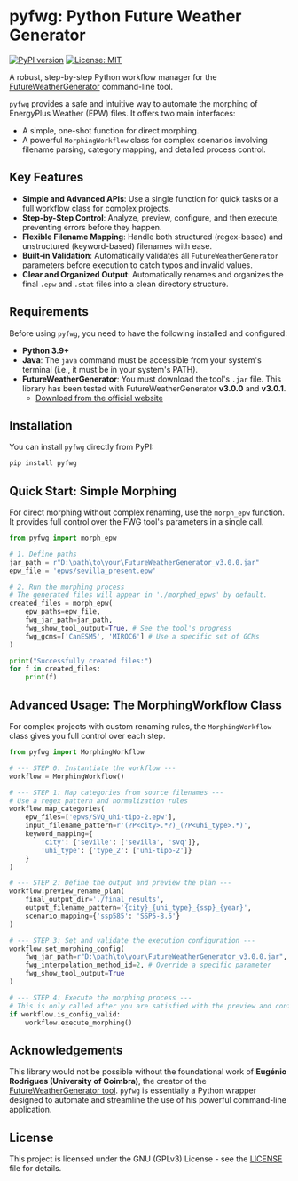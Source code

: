 # pyfwg: Python Future Weather Generator

[![PyPI version](https://badge.fury.io/py/pyfwg.svg)](https://badge.fury.io/py/pyfwg)
[![License: MIT](https://img.shields.io/badge/License-MIT-yellow.svg)](https://opensource.org/licenses/MIT)

A robust, step-by-step Python workflow manager for the [FutureWeatherGenerator](https://future-weather-generator.adai.pt/) command-line tool.

`pyfwg` provides a safe and intuitive way to automate the morphing of EnergyPlus Weather (EPW) files. It offers two main interfaces:
- A simple, one-shot function for direct morphing.
- A powerful `MorphingWorkflow` class for complex scenarios involving filename parsing, category mapping, and detailed process control.

## Key Features

- **Simple and Advanced APIs**: Use a single function for quick tasks or a full workflow class for complex projects.
- **Step-by-Step Control**: Analyze, preview, configure, and then execute, preventing errors before they happen.
- **Flexible Filename Mapping**: Handle both structured (regex-based) and unstructured (keyword-based) filenames with ease.
- **Built-in Validation**: Automatically validates all `FutureWeatherGenerator` parameters before execution to catch typos and invalid values.
- **Clear and Organized Output**: Automatically renames and organizes the final `.epw` and `.stat` files into a clean directory structure.

## Requirements

Before using `pyfwg`, you need to have the following installed and configured:

*   **Python 3.9+**
*   **Java**: The `java` command must be accessible from your system's terminal (i.e., it must be in your system's PATH).
*   **FutureWeatherGenerator**: You must download the tool's `.jar` file. This library has been tested with FutureWeatherGenerator **v3.0.0** and **v3.0.1**.
    *   [Download from the official website](https://future-weather-generator.adai.pt/)

## Installation

You can install `pyfwg` directly from PyPI:

```bash
pip install pyfwg
```

## Quick Start: Simple Morphing

For direct morphing without complex renaming, use the `morph_epw` function. It provides full control over the FWG tool's parameters in a single call.

```python
from pyfwg import morph_epw

# 1. Define paths
jar_path = r"D:\path\to\your\FutureWeatherGenerator_v3.0.0.jar"
epw_file = 'epws/sevilla_present.epw'

# 2. Run the morphing process
# The generated files will appear in './morphed_epws' by default.
created_files = morph_epw(
    epw_paths=epw_file,
    fwg_jar_path=jar_path,
    fwg_show_tool_output=True, # See the tool's progress
    fwg_gcms=['CanESM5', 'MIROC6'] # Use a specific set of GCMs
)

print("Successfully created files:")
for f in created_files:
    print(f)
```

## Advanced Usage: The MorphingWorkflow Class

For complex projects with custom renaming rules, the `MorphingWorkflow` class gives you full control over each step.

```python
from pyfwg import MorphingWorkflow

# --- STEP 0: Instantiate the workflow ---
workflow = MorphingWorkflow()

# --- STEP 1: Map categories from source filenames ---
# Use a regex pattern and normalization rules
workflow.map_categories(
    epw_files=['epws/SVQ_uhi-tipo-2.epw'],
    input_filename_pattern=r'(?P<city>.*?)_(?P<uhi_type>.*)',
    keyword_mapping={
        'city': {'seville': ['sevilla', 'svq']},
        'uhi_type': {'type_2': ['uhi-tipo-2']}
    }
)

# --- STEP 2: Define the output and preview the plan ---
workflow.preview_rename_plan(
    final_output_dir='./final_results',
    output_filename_pattern='{city}_{uhi_type}_{ssp}_{year}',
    scenario_mapping={'ssp585': 'SSP5-8.5'}
)

# --- STEP 3: Set and validate the execution configuration ---
workflow.set_morphing_config(
    fwg_jar_path=r"D:\path\to\your\FutureWeatherGenerator_v3.0.0.jar",
    fwg_interpolation_method_id=2, # Override a specific parameter
    fwg_show_tool_output=True
)

# --- STEP 4: Execute the morphing process ---
# This is only called after you are satisfied with the preview and config.
if workflow.is_config_valid:
    workflow.execute_morphing()
```

## Acknowledgements

This library would not be possible without the foundational work of **Eugénio Rodrigues (University of Coimbra)**, the creator of the [FutureWeatherGenerator tool](https://future-weather-generator.adai.pt/). `pyfwg` is essentially a Python wrapper designed to automate and streamline the use of his powerful command-line application.

## License

This project is licensed under the GNU (GPLv3) License - see the [LICENSE](LICENSE) file for details.